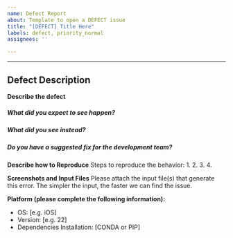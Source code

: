 ```yaml
---
name: Defect Report
about: Template to open a DEFECT issue
title: "[DEFECT] Title Here"
labels: defect, priority_normal
assignees: ''

---
```


--------
Defect Description
--------

**Describe the defect**

##### What did you expect to see happen?


##### What did you see instead?


##### Do you have a suggested fix for the development team?


**Describe how to Reproduce**
Steps to reproduce the behavior:
1. 
2. 
3. 
4. 

**Screenshots and Input Files**
Please attach the input file(s) that generate this error.  The simpler the input, the faster we can find the issue.

**Platform (please complete the following information):**
 - OS: [e.g. iOS]
 - Version: [e.g. 22]
 - Dependencies Installation: [CONDA or PIP]
